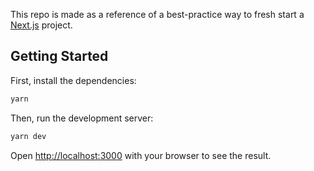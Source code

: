 This repo is made as a reference of a best-practice way to fresh start a [Next.js](https://nextjs.org/) project.

## Getting Started

First, install the dependencies:

```bash
yarn
```

Then, run the development server:

```bash
yarn dev
```

Open [http://localhost:3000](http://localhost:3000) with your browser to see the result.

